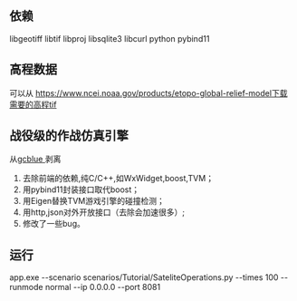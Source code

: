 ## 依赖
libgeotiff libtif libproj libsqlite3 libcurl python pybind11
## 高程数据
可以从 https://www.ncei.noaa.gov/products/etopo-global-relief-model下载需要的高程tif
## 战役级的作战仿真引擎  
从[gcblue
](https://github.com/WarfareCode/gcblue)剥离  
1. 去除前端的依赖,纯C/C++,如WxWidget,boost,TVM；  
2. 用pybind11封装接口取代boost；  
3. 用Eigen替换TVM游戏引擎的碰撞检测；  
4. 用http,json对外开放接口（去除会加速很多）;  
5. 修改了一些bug。  
## 运行
app.exe --scenario scenarios/Tutorial/SateliteOperations.py --times 100 --runmode normal --ip  0.0.0.0 --port 8081
